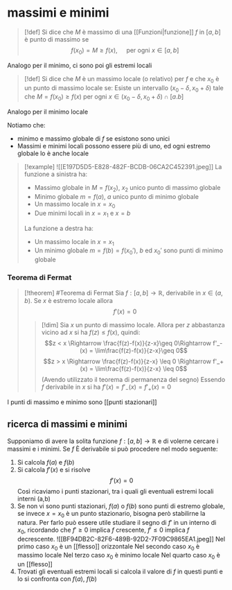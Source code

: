 # massimi e minimi
>[!def]
>Si dice che $M$ è massimo di una [[Funzioni|funzione]] $f$ in $[a,b]$ è punto di massimo se
>$$f(x_0) = M \geq f(x),\quad \text{ per ogni } x \in [a,b]$$

Analogo per il minimo, ci sono poi gli estremi locali

>[!def]
>Si dice che $M$ è un massimo locale (o relativo) per $f$ e che $x_0$ è un punto di massimo locale se:
>Esiste un intervallo $(x_0-\delta, x_0 + \delta)$ tale che $M = f(x_0) \geq f(x)$ per ogni $x \in (x_0-\delta, x_0+\delta)\cap[a.b]$

Analogo per il minimo locale

Notiamo che:
- minimo e massimo globale di $f$ se esistono sono unici
- Massimi e minimi locali possono essere più di uno, ed ogni estremo globale lo è anche locale

>[!example]
>![[E197D5D5-E828-482F-BCDB-06CA2C452391.jpeg]]
> La funzione a sinistra ha:
> - Massimo globale in $M = f(x_2)$, $x_2$ unico punto di massimo globale
> - Minimo globale $m = f(a)$, $a$ unico punto di minimo globale
> - Un massimo locale in $x = x_0$
> - Due minimi locali in $x = x_1$ e $x = b$
> 
> La funzione a destra ha:
> - Un massimo locale in $x = x_1$
> - Un minimo globale $m = f(b) = f(x_0')$, $b$ ed $x_0'$ sono punti di minimo globale

### Teorema di Fermat

>[!theorem] #Teorema di Fermat
>Sia $f : [a,b] \to\mathbb R$, derivabile in $x \in (a,b)$. Se $x$ è estremo locale allora
>$$f'(x) = 0$$ 
>>[!dim]
>> Sia $x$ un punto di massimo locale. Allora per $z$ abbastanza vicino ad $x$ si ha $f(z) \leq f(x)$, quindi:
>> $$z < x \Rightarrow \frac{f(z)-f(x)}{z-x}\geq 0\Rightarrow f'_-(x) = \lim\frac{f(z)-f(x)}{z-x}\geq 0$$
>>$$z > x \Rightarrow \frac{f(z)-f(x)}{z-x} \leq 0 \Rightarrow f'_+(x) = \lim\frac{f(z)-f(x)}{z-x} \leq 0$$
>>(Avendo utilizzato il teorema di permanenza del segno)
>>Essendo $f$ derivabile in $x$ si ha $f'(x) = f'_-(x) = f'_+(x) = 0$

I punti di massimo e minimo sono [[punti stazionari]]

## ricerca di massimi e minimi
Supponiamo di avere la solita funzione $f : [a,b]\to\mathbb R$ e di volerne cercare i massimi e i minimi.
Se $f$ È derivabile si può procedere nel modo seguente:
1. Si calcola $f(a)$ e $f(b)$
2. Si calcola $f'(x)$ e si risolve $$f'(x) = 0$$Così ricaviamo i punti stazionari, tra i quali gli eventuali estremi locali interni (a,b)
3. Se non vi sono punti stazionari, $f(a)$ o $f(b)$ sono punti di estremo globale, se invece $x = x_0$ è un punto stazionario, bisogna però stabilirne la natura. Per farlo può essere utile studiare il segno di $f'$ in un interno di $x_0$, ricordando che $f'\geq 0$ implica $f$ crescente, $f' \leq 0$ implica $f$ decrescente. 
![[BF94DB2C-82F6-489B-92D2-7F09C9865EA1.jpeg]]
Nel primo caso $x_0$ è un [[flesso]] orizzontale
Nel secondo caso $x_0$ è massimo locale
Nel terzo caso $x_0$ è minimo locale
Nel quarto caso $x_0$ è un [[flesso]]
4. Trovati gli eventuali estremi locali si calcola il valore di $f$ in questi punti e lo si confronta con $f(a)$, $f(b)$

